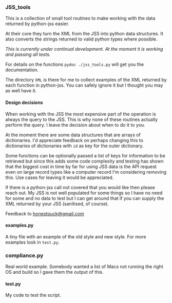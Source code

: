 ### JSS_tools

This is a collection of small tool routines to make working with the data returned by python-jss easier.

At their core they turn the XML from the JSS into python data structures. It also converts the strings returned to valid python types where possible.

*This is currently under continual development. At the moment it is working
and passing all tests.*

For details on the functions `pydoc ./jss_tools.py` will get you the
documentation.

The directory `XML` is there for me to collect examples of the XML returned
by each function in python-jss. You can safely ignore it but I thought you may as well have it.

#### Design decisions

When working with the JSS the most expensive part of the operation is always the query to the JSS. This is why none of these routines actually perform the query. I leave the decision about when to do it to you.

At the moment there are some data structures that are arrays of dictionaries. I'd appreciate feedback on perhaps changing this to dictionaries of dictionaries with `id` as key for the outer dictionary.

Some functions can be optionally passed a list of keys for information to be
retrieved but since this adds some code complexity and testing has shown that
the biggest cost in time by far for using JSS data is the API request even
on large record types like a computer record I'm considering removing this.
Use cases for leaving it would be appreciated.

If there is a python-jss call not covered that you would like then please reach out. My JSS is not well populated for some things so I have no need for some and no data to test but I can get around that if you can supply the XML returned by your JSS (sanitised, of course).

Feedback to honestpuck@gmail.com

#### examples.py

A tiny file with an example of the old style and new style. For more examples look in `test.py`.

### compliance.py

Real world example. Somebody wanted a list of Macs not running the right OS
and build so I gave them the output of this.

#### test.py

My code to test the script.

